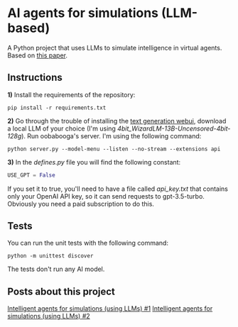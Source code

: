 # AI agents for simulations (LLM-based)
A Python project that uses LLMs to simulate intelligence in virtual agents. Based on [this paper](https://arxiv.org/abs/2304.03442).

## Instructions
**1)** Install the requirements of the repository:

```
pip install -r requirements.txt
```

**2)** Go through the trouble of installing the [text generation webui](https://github.com/oobabooga/text-generation-webui), download a local LLM of your choice (I'm using *4bit_WizardLM-13B-Uncensored-4bit-128g*). Run oobabooga's server. I'm using the following command:

```
python server.py --model-menu --listen --no-stream --extensions api
```

**3)** In the *defines.py* file you will find the following constant:

```python
USE_GPT = False
```

If you set it to true, you'll need to have a file called *api_key.txt* that contains only your OpenAI API key, so it can send requests to gpt-3.5-turbo. Obviously you need a paid subscription to do this.

## Tests
You can run the unit tests with the following command:

```
python -m unittest discover
```

The tests don't run any AI model.

## Posts about this project

[Intelligent agents for simulations (using LLMs) #1](https://jonurenawriter.com/2023/05/17/intelligent-agents-for-simulations-using-llms-1/)
[Intelligent agents for simulations (using LLMs) #2](https://jonurenawriter.com/2023/05/18/intelligent-agents-for-simulations-using-llms-2/)